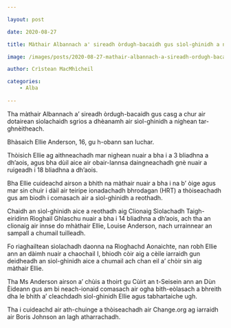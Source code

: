 ```yaml
---

layout: post

date: 2020-08-27

title: Màthair Albannach a' sireadh òrdugh-bacaidh gus sìol-ghinidh a nighean tar-ghnèitheach a shàbhaladh

image: /images/posts/2020-08-27-mathair-albannach-a-sireadh-ordugh-bacaidh-gus-siol-ghinidh-a-nighean-tar-ghneitheach-a-shabhaladh.webp

author: Crìstean MacMhìcheil

categories:
    - Alba
    
---
```


Tha màthair Albannach a’ sireadh òrdugh-bacaidh gus casg a chur air dotairean sìolachaidh sgrios a dhèanamh air sìol-ghinidh a nighean tar-ghnèitheach.

Bhàsaich Ellie Anderson, 16, gu h-obann san Iuchar.

Thòisich Ellie ag aithneachadh mar nighean nuair a bha i a 3 bliadhna a dh’aois, agus bha dùil aice air obair-lannsa daingneachadh gnè nuair a ruigeadh i 18 bliadhna a dh’aois.

Bha Ellie cuideachd airson a bhith na màthair nuair a bha i na b’ òige agus mar sin chuir i dàil air teiripe ionadachadh bhrodagan (HRT) a thòiseachadh gus am biodh i comasach air a sìol-ghinidh a reothadh.

Chaidh an sìol-ghinidh aice a reothadh aig Clionaig Sìolachadh Taigh-eiridinn Rìoghail Ghlaschu nuair a bha i 14 bliadhna a dh’aois, ach tha an clionaig air innse do mhàthair Ellie, Louise Anderson, nach urrainnear an sampall a chumail tuilleadh.

Fo riaghailtean sìolachadh daonna na Rìoghachd Aonaichte, nan robh Ellie ann an dàimh nuair a chaochail I, bhiodh còir aig a cèile iarraidh gun deidheadh an sìol-ghinidh aice a chumail ach chan eil a’ chòir sin aig màthair Ellie.

Tha Ms Anderson airson a’ chùis a thoirt gu Cùirt an t-Seisein ann an Dùn Èideann gus am bi neach-ionaid comasach air ogha bith-eòlasach a bhreith dha le bhith a’ cleachdadh sìol-ghinidh Ellie agus tabhartaiche ugh.

Tha i cuideachd air ath-chuinge a thòiseachadh air Change.org ag iarraidh air Boris Johnson an lagh atharrachadh.
